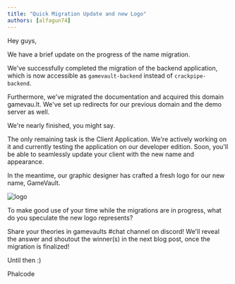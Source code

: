 ```yaml
---
title: "Quick Migration Update and new Logo"
authors: [alfagun74]
---
```


Hey guys,

We have a brief update on the progress of the name migration.

We've successfully completed the migration of the backend application, which is now accessible as `gamevault-backend` instead of `crackpipe-backend`.

Furthermore, we've migrated the documentation and acquired this domain gamevau.lt. We've set up redirects for our previous domain and the demo server as well.

We're nearly finished, you might say.

The only remaining task is the Client Application. We're actively working on it and currently testing the application on our developer edition. Soon, you'll be able to seamlessly update your client with the new name and appearance.

In the meantime, our graphic designer has crafted a fresh logo for our new name, GameVault.

![logo](/img/logo-text-and-image-sbs.png)

To make good use of your time while the migrations are in progress, what do you speculate the new logo represents?

Share your theories in gamevaults #chat channel on discord! We'll reveal the answer and shoutout the winner(s) in the next blog post, once the migration is finalized!

Until then :)

Phalcode